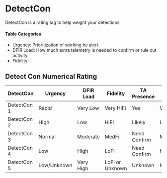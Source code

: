 # DetectCon

DetectCon is a rating tag to help weight your detections 

#### Table Categories
- Urgency: Prioritization of working he alert 
- DFIR Load: How much extra telemetry is needed to confirm or rule out activity 
- Fidelity:  


## Detect Con Numerical Rating 

| DetectCon   | Urgency     | DFIR Load | Fidelity        | TA Presence  | Noise       |
|-------------|-------------|-----------|-----------------|--------------|-------------|
| DetectCon 1 | Rapid       | Very Low  | Very HiFi       | Yes          | Very Low    |
| DetectCon 2 | High        | Low       | HiFi            | Likely       | Low         | 
| DetectCon 3 | Normal      | Moderate  | MedFi           | Need Confirm | Moderate    |   
| DetectCon 4 | Low         | High      | LoFi            | Need Confirm | High        |
| DetectCon 5 | Low/Unknown | Very High | LoFi or Unknown | Unknown      | High/Uknown | 


